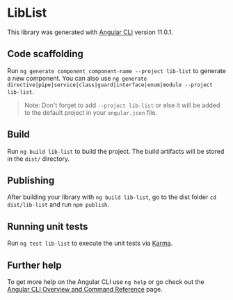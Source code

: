 # LibList

This library was generated with [Angular CLI](https://github.com/angular/angular-cli) version 11.0.1.

## Code scaffolding

Run `ng generate component component-name --project lib-list` to generate a new component. You can also use `ng generate directive|pipe|service|class|guard|interface|enum|module --project lib-list`.
> Note: Don't forget to add `--project lib-list` or else it will be added to the default project in your `angular.json` file. 

## Build

Run `ng build lib-list` to build the project. The build artifacts will be stored in the `dist/` directory.

## Publishing

After building your library with `ng build lib-list`, go to the dist folder `cd dist/lib-list` and run `npm publish`.

## Running unit tests

Run `ng test lib-list` to execute the unit tests via [Karma](https://karma-runner.github.io).

## Further help

To get more help on the Angular CLI use `ng help` or go check out the [Angular CLI Overview and Command Reference](https://angular.io/cli) page.
